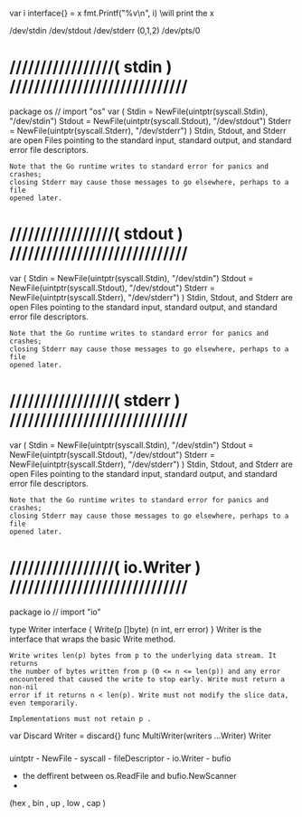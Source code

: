 var i interface{} = x
fmt.Printf("%v\n", i) \\will print the x

/dev/stdin   /dev/stdout  /dev/stderr (0,1,2)
/dev/pts/0

# /////////////////( stdin ) /////////////////////////////

package os // import "os"
var (
	Stdin  = NewFile(uintptr(syscall.Stdin), "/dev/stdin")
	Stdout = NewFile(uintptr(syscall.Stdout), "/dev/stdout")
	Stderr = NewFile(uintptr(syscall.Stderr), "/dev/stderr")
)
    Stdin, Stdout, and Stderr are open Files pointing to the standard input,
    standard output, and standard error file descriptors.

    Note that the Go runtime writes to standard error for panics and crashes;
    closing Stderr may cause those messages to go elsewhere, perhaps to a file
    opened later.

# /////////////////( stdout ) /////////////////////////////
var (
	Stdin  = NewFile(uintptr(syscall.Stdin), "/dev/stdin")
	Stdout = NewFile(uintptr(syscall.Stdout), "/dev/stdout")
	Stderr = NewFile(uintptr(syscall.Stderr), "/dev/stderr")
)
    Stdin, Stdout, and Stderr are open Files pointing to the standard input,
    standard output, and standard error file descriptors.

    Note that the Go runtime writes to standard error for panics and crashes;
    closing Stderr may cause those messages to go elsewhere, perhaps to a file
    opened later.
# /////////////////( stderr ) /////////////////////////////
var (
	Stdin  = NewFile(uintptr(syscall.Stdin), "/dev/stdin")
	Stdout = NewFile(uintptr(syscall.Stdout), "/dev/stdout")
	Stderr = NewFile(uintptr(syscall.Stderr), "/dev/stderr")
)
    Stdin, Stdout, and Stderr are open Files pointing to the standard input,
    standard output, and standard error file descriptors.

    Note that the Go runtime writes to standard error for panics and crashes;
    closing Stderr may cause those messages to go elsewhere, perhaps to a file
    opened later.

# /////////////////( io.Writer ) /////////////////////////////
package io // import "io"

type Writer interface {
	Write(p []byte) (n int, err error)
}
    Writer is the interface that wraps the basic Write method.

    Write writes len(p) bytes from p to the underlying data stream. It returns
    the number of bytes written from p (0 <= n <= len(p)) and any error
    encountered that caused the write to stop early. Write must return a non-nil
    error if it returns n < len(p). Write must not modify the slice data,
    even temporarily.

    Implementations must not retain p .

var Discard Writer = discard{}
func MultiWriter(writers ...Writer) Writer








#####
uintptr - NewFile - syscall - fileDescriptor - io.Writer - bufio 
- the deffirent between os.ReadFile and bufio.NewScanner
- 


(hex , bin , up , low , cap )


